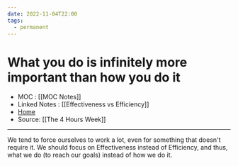 ```yaml
---
date: 2022-11-04T22:00
tags:
  - permanent
---
```

# What you do is infinitely more important than how you do it
- MOC : [[MOC Notes]]
- Linked Notes : [[Effectiveness vs Efficiency]]
- [Home](https://misudashi.ga/)
- Source: [[The 4 Hours Week]]
----------
We tend to force ourselves to work a lot, even for something that doesn't require it. We should focus on Effectiveness instead of Efficiency, and thus, what we do (to reach our goals) instead of how we do it.